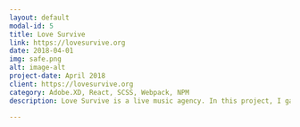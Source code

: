 ```yaml
---
layout: default
modal-id: 5
title: Love Survive
link: https://lovesurvive.org
date: 2018-04-01
img: safe.png
alt: image-alt
project-date: April 2018
client: https://lovesurvive.org
category: Adobe.XD, React, SCSS, Webpack, NPM
description: Love Survive is a live music agency. In this project, I gain experience with UI/UX design in Adobe.XD, fast prototyping, responsive design/development, Wechat miniprogram managment. I also refactor HTML, CSS to React component and configured SCSS in React Webpack build environment.

---
```

